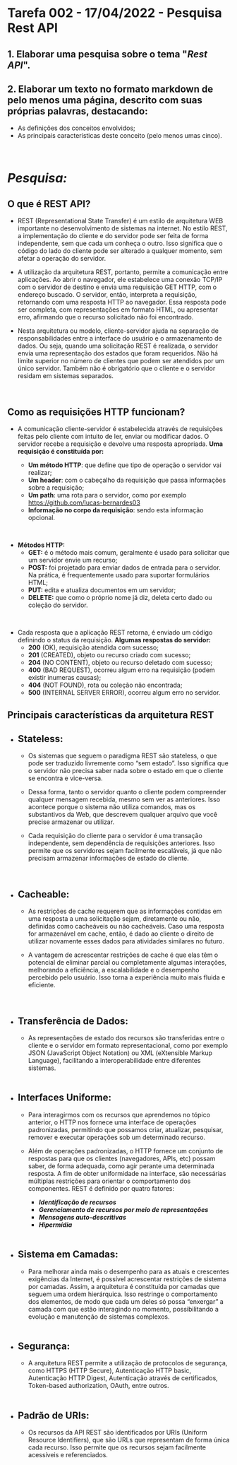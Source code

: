 # Tarefa 002 - 17/04/2022 - Pesquisa Rest API

## 1. Elaborar uma pesquisa sobre o tema "_Rest API_".

## 2. Elaborar um texto **no formato markdown** de pelo menos uma página, descrito com suas próprias palavras, destacando:
- As definições dos conceitos envolvidos;
- As principais características deste conceito (pelo menos umas cinco).

<br>

# ***Pesquisa:***

## **O que é REST API?**
 - REST (Representational State Transfer) é um estilo de arquitetura WEB importante no desenvolvimento de sistemas na internet. No estilo REST, a implementação do cliente e do servidor pode ser feita de forma independente, sem que cada um conheça o outro. Isso significa que o código do lado do cliente pode ser alterado a qualquer momento, sem afetar a operação do servidor.

 - A utilização da arquitetura REST, portanto, permite a comunicação entre aplicações. Ao abrir o navegador, ele estabelece uma conexão TCP/IP com o servidor de destino e envia uma requisição GET HTTP, com o endereço buscado. O servidor, então, interpreta a requisição, retornando com uma resposta HTTP ao navegador. Essa resposta pode ser completa, com representações em formato HTML, ou apresentar erro, afirmando que o recurso solicitado não foi encontrado.

 - Nesta arquitetura ou modelo, cliente-servidor ajuda na separação de responsabilidades entre a interface do usuário e o armazenamento de dados. Ou seja, quando uma solicitação REST é realizada, o servidor envia uma representação dos estados que foram requeridos. Não há limite superior no número de clientes que podem ser atendidos por um único servidor. Também não é obrigatório que o cliente e o servidor residam em sistemas separados. 

 <br>

## **Como as requisições HTTP funcionam?**
 - A comunicação cliente-servidor é estabelecida através de requisições feitas pelo cliente com intuito de ler, enviar ou modificar dados. O servidor recebe a requisição e devolve uma resposta apropriada. **Uma requisição é constituída por:**
   
    - **Um método HTTP**: que define que tipo de operação o servidor vai realizar;
    - **Um header**: com o cabeçalho da requisição que passa informações sobre a requisição;
    - **Um path**: uma rota para o servidor, como por exemplo https://github.com/lucas-bernardes03
    - **Informação no corpo da requisição**: sendo esta informação opcional.
 
 <br>

 -  **Métodos HTTP:**
    - **GET:** é o método mais comum, geralmente é usado para solicitar que um servidor envie um recurso;
    - **POST:** foi projetado para enviar dados de entrada para o servidor. Na prática, é frequentemente usado para suportar formulários HTML;
    - **PUT:** edita e atualiza documentos em um servidor;
    - **DELETE:** que como o próprio nome já diz, deleta certo dado ou coleção do servidor.

 <br>

 - Cada resposta que a aplicação REST retorna, é enviado um código definindo o status da requisição. **Algumas respostas do servidor:**
    - **200** (OK), requisição atendida com sucesso;
    - **201** (CREATED), objeto ou recurso criado com sucesso;
    - **204** (NO CONTENT), objeto ou recurso deletado com sucesso;
    - **400** (BAD REQUEST), ocorreu algum erro na requisição (podem existir inumeras causas);
    - **404** (NOT FOUND), rota ou coleção não encontrada;
    - **500** (INTERNAL SERVER ERROR), ocorreu algum erro no servidor.

## **Principais características da arquitetura REST**
 - ## Stateless:
    -  Os sistemas que seguem o paradigma REST são stateless, o que pode ser traduzido livremente como “sem estado”. Isso significa que o servidor não precisa saber nada sobre o estado em que o cliente se encontra e vice-versa.

    - Dessa forma, tanto o servidor quanto o cliente podem compreender qualquer mensagem recebida, mesmo sem ver as anteriores. Isso acontece porque o sistema não utiliza comandos, mas os substantivos da Web, que descrevem qualquer arquivo que você precise armazenar ou utilizar.

    - Cada requisição do cliente para o servidor é uma transação independente, sem dependência de requisições anteriores. Isso permite que os servidores sejam facilmente escaláveis, já que não precisam armazenar informações de estado do cliente.

    <br>

 - ## Cacheable: 
    - As restrições de cache requerem que as informações contidas em uma resposta a uma solicitação sejam, diretamente ou não, definidas como cacheáveis ou não cacheáveis. Caso uma resposta for armazenável em cache, então, é dado ao cliente o direito de utilizar novamente esses dados para atividades similares no futuro.

    - A vantagem de acrescentar restrições de cache é que elas têm o potencial de eliminar parcial ou completamente algumas interações, melhorando a eficiência, a escalabilidade e o desempenho percebido pelo usuário. Isso torna a experiência muito mais fluida e eficiente. 

    <br>

 - ## Transferência de Dados:
    - As representações de estado dos recursos são transferidas entre o cliente e o servidor em formato representacional, como por exemplo JSON (JavaScript Object Notation) ou XML (eXtensible Markup Language), facilitando a interoperabilidade entre diferentes sistemas.

    <br>

 - ## Interfaces Uniforme:
    - Para interagirmos com os recursos que aprendemos no tópico anterior, o HTTP nos fornece uma interface de operações padronizadas, permitindo que possamos criar, atualizar, pesquisar, remover e executar operações sob um determinado recurso.

    - Além de operações padronizadas, o HTTP fornece um conjunto de respostas para que os clientes (navegadores, APIs, etc) possam saber, de forma adequada, como agir perante uma determinada resposta. A fim de obter uniformidade na interface, são necessárias múltiplas restrições para orientar o comportamento dos componentes. REST é definido por quatro fatores:

        - ***Identificação de recursos***
        - ***Gerenciamento de recursos por meio de representações***
        - ***Mensagens auto-descritivas***
        - ***Hipermídia***
 
    <br>

 - ## Sistema em Camadas:
    - Para melhorar ainda mais o desempenho para as atuais e crescentes exigências da Internet, é possível acrescentar restrições de sistema por camadas. Assim, a arquitetura é constituída por camadas que seguem uma ordem hierárquica. Isso restringe o comportamento dos elementos, de modo que cada um deles só possa “enxergar” a camada com que estão interagindo no momento, possibilitando a evolução e manutenção de sistemas complexos.

    <br>

 - ## Segurança:
    - A arquitetura REST permite a utilização de protocolos de segurança, como HTTPS (HTTP Secure), Autenticação HTTP basic, Autenticação HTTP Digest, Autenticação através de certificados, Token-based authorization, OAuth, entre outros.

    <br>

 - ## Padrão de URIs:
    - Os recursos da API REST são identificados por URIs (Uniform Resource Identifiers), que são URLs que representam de forma única cada recurso. Isso permite que os recursos sejam facilmente acessíveis e referenciados.
